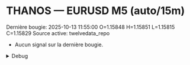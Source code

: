 # THANOS — EURUSD M5 (auto/15m)
Dernière bougie: 2025-10-13 11:55:00  O=1.15848  H=1.15851  L=1.15815  C=1.15829
Source active: twelvedata_repo

- Aucun signal sur la dernière bougie.

<details><summary>Debug</summary>

- TD_API_KEY manquant.

</details>